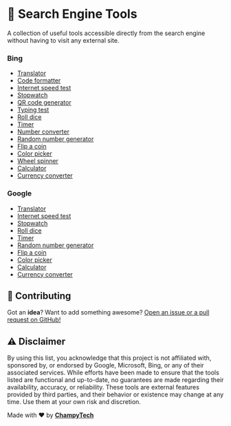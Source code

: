 # 🔨 Search Engine Tools
A collection of useful tools accessible directly from the search engine without having to visit any external site.

### Bing
- [Translator](https://www.bing.com/search?q=translator)
- [Code formatter](https://www.bing.com/search?q=code+formatter)
- [Internet speed test](https://www.bing.com/search?q=Internet+speed+test)
- [Stopwatch](https://www.bing.com/search?q=stopwatch)
- [QR code generator](https://www.bing.com/search?q=qr%20code%20generator)
- [Typing test](https://www.bing.com/search?q=typing%20test)
- [Roll dice](https://www.bing.com/search?q=roll+dice)
- [Timer](https://www.bing.com/search?q=timer)
- [Number converter](https://www.bing.com/search?q=number+converter)
- [Random number generator](https://www.bing.com/search?q=random+number+generator)
- [Flip a coin](https://www.bing.com/search?q=flip+a+coin)
- [Color picker](https://www.bing.com/search?q=color+picker)
- [Wheel spinner](https://www.bing.com/search?q=wheel+spinner)
- [Calculator](https://www.bing.com/search?q=calculator)
- [Currency converter](https://www.bing.com/search?q=currency%20converter)

### Google
- [Translator](https://www.google.com/search?q=translator)
- [Internet speed test](https://www.google.com/search?q=internet+speed+test)
- [Stopwatch](https://www.google.com/search?q=stopwatch)
- [Roll dice](https://www.google.com/search?q=roll+dice)
- [Timer](https://www.google.com/search?q=timer)
- [Random number generator](https://www.google.com/search?q=random+number+generator)
- [Flip a coin](https://www.google.com/search?q=flip+a+coin&oq=flip+a+coin)
- [Color picker](https://www.google.com/search?q=color+picker)
- [Calculator](https://www.google.com/search?q=calculator)
- [Currency converter](https://www.google.com/search?q=currency+converter)

## 🙏 Contributing
Got an <b>idea</b>? Want to add something awesome? <a href="." target="_blank">Open an issue or a pull request on GitHub!</a>

## ⚠️ Disclaimer
By using this list, you acknowledge that this project is not affiliated with, sponsored by, or endorsed by Google, Microsoft, Bing, or any of their associated services. While efforts have been made to ensure that the tools listed are functional and up-to-date, no guarantees are made regarding their availability, accuracy, or reliability. These tools are external features provided by third parties, and their behavior or existence may change at any time. Use them at your own risk and discretion.

Made with ❤️ by <b><a href="https://github.com/ChampyTech" target="_blank">ChampyTech</a></b>
